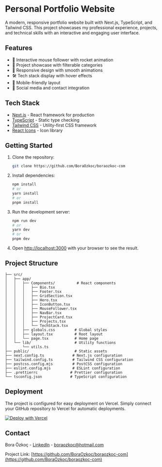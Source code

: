 # Personal Portfolio Website

A modern, responsive portfolio website built with Next.js, TypeScript, and Tailwind CSS. This project showcases my professional experience, projects, and technical skills with an interactive and engaging user interface.

## Features

- 🚀 Interactive mouse follower with rocket animation
- 💼 Project showcase with filterable categories
- 🎨 Responsive design with smooth animations
- 🛠️ Tech stack display with hover effects
- 📱 Mobile-friendly layout
- 🔗 Social media and contact integration

## Tech Stack

- [Next.js](https://nextjs.org/) - React framework for production
- [TypeScript](https://www.typescriptlang.org/) - Static type checking
- [Tailwind CSS](https://tailwindcss.com/) - Utility-first CSS framework
- [React Icons](https://react-icons.github.io/react-icons/) - Icon library

## Getting Started

1. Clone the repository:

   ```bash
   git clone https://github.com/BoraOzkoc/boraozkoc-com
   ```

2. Install dependencies:

   ```bash
   npm install
   # or
   yarn install
   # or
   pnpm install
   ```

3. Run the development server:

   ```bash
   npm run dev
   # or
   yarn dev
   # or
   pnpm dev
   ```

4. Open [http://localhost:3000](http://localhost:3000) with your browser to see the result.

## Project Structure

```text
├── src/
│   ├── app/
│   │   ├── Components/          # React components
│   │   │   ├── Bio.tsx
│   │   │   ├── Footer.tsx
│   │   │   ├── GridSection.tsx
│   │   │   ├── Hero.tsx
│   │   │   ├── IconButton.tsx
│   │   │   ├── MouseFollower.tsx
│   │   │   ├── NavBar.tsx
│   │   │   ├── ProjectCard.tsx
│   │   │   ├── Projects.tsx
│   │   │   └── TechStack.tsx
│   │   ├── globals.css         # Global styles
│   │   ├── layout.tsx          # Root layout
│   │   └── page.tsx            # Home page
│   └── lib/                    # Utility functions
│       └── utils.ts
├── public/                     # Static assets
├── next.config.ts             # Next.js configuration
├── tailwind.config.ts         # Tailwind CSS configuration
├── postcss.config.mjs         # PostCSS configuration
├── eslint.config.mjs          # ESLint configuration
├── .prettierrc               # Prettier configuration
└── tsconfig.json             # TypeScript configuration
```

## Deployment

The project is configured for easy deployment on Vercel. Simply connect your GitHub repository to Vercel for automatic deployments.

[![Deploy with Vercel](https://vercel.com/button)](https://vercel.com/new/clone?repository-url=https://github.com/yourusername/your-repo)

## Contact

Bora Özkoç - [LinkedIn](https://www.linkedin.com/in/bora-ozkoc/) - [boraozkoc@hotmail.com](mailto:boraozkoc@hotmail.com)

Project Link: [https://github.com/BoraOzkoc/boraozkoc-com](https://github.com/BoraOzkoc/boraozkoc-com)
